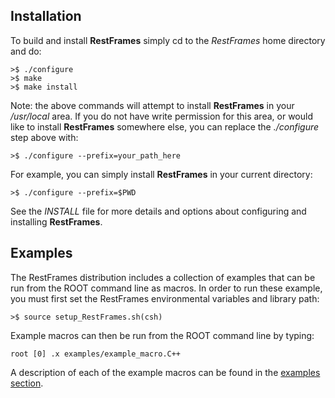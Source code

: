 Installation 
---

To build and install **RestFrames** simply cd to the *RestFrames* home
directory and do:

	>$ ./configure
	>$ make
	>$ make install

Note: the above commands will attempt to install **RestFrames** in
your */usr/local* area. If you do not have write permission for this
area, or would like to install **RestFrames** somewhere else, you can
replace the *./configure* step above with:

	>$ ./configure --prefix=your_path_here

For example, you can simply install **RestFrames** in your current
directory:

	>$ ./configure --prefix=$PWD

See the *INSTALL* file for more details and options about configuring
and installing **RestFrames**.

Examples 
---

The RestFrames distribution includes a collection of examples
that can be run from the ROOT command line as macros. In order
to run these example, you must first set the RestFrames environmental
variables and library path:

    >$ source setup_RestFrames.sh(csh)

Example macros can then be run from the ROOT command line by typing:

    root [0] .x examples/example_macro.C++

A description of each of the example macros can be found in
the [examples section](/examples/).
